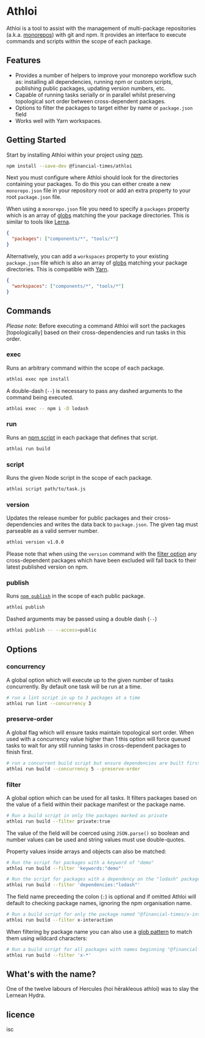 # Athloi

Athloi is a tool to assist with the management of multi-package repositories (a.k.a. [monorepos]) with git and npm. It provides an interface to execute commands and scripts within the scope of each package.

[monorepos]: https://github.com/babel/babel/blob/master/doc/design/monorepo.md


## Features

- Provides a number of helpers to improve your monorepo workflow such as: installing all dependencies, running npm or custom scripts, publishing public packages, updating version numbers, etc.
- Capable of running tasks serially or in parallel whilst preserving topological sort order between cross-dependent packages.
- Options to filter the packages to target either by name or `package.json` field
- Works well with Yarn workspaces.


## Getting Started

Start by installing Athloi within your project using [npm].

```sh
npm install --save-dev @financial-times/athloi
```

[npm]: https://www.npmjs.com/

Next you must configure where Athloi should look for the directories containing your packages. To do this you can either create a new `monorepo.json` file in your repository root or add an extra property to your root `package.json` file.

When using a `monorepo.json` file you need to specify a `packages` property which is an array of [globs] matching the your package directories. This is similar to tools like [Lerna].

```json
{
  "packages": ["components/*", "tools/*"]
}
```

Alternatively, you can add a `workspaces` property to your existing `package.json` file which is also an array of [globs] matching your package directories. This is compatible with [Yarn].

```json
{
  "workspaces": ["components/*", "tools/*"]
}
```

[globs]: https://en.wikipedia.org/wiki/Glob_(programming)
[Lerna]: https://lernajs.io/
[Yarn]: https://yarnpkg.com/en/


## Commands

_Please note:_ Before executing a command Athloi will sort the packages [topologically] based on their cross-dependencies and run tasks in this order.

### exec

Runs an arbitrary command within the scope of each package.

```sh
athloi exec npm install
```

A double-dash (`--`) is necessary to pass any dashed arguments to the command being executed.

```sh
athloi exec -- npm i -D lodash
```

### run

Runs an [npm script] in each package that defines that script.

```sh
athloi run build
```

[npm script]: https://docs.npmjs.com/misc/scripts

### script

Runs the given Node script in the scope of each package.

```sh
athloi script path/to/task.js
```

### version

Updates the release number for public packages and their cross-dependencies and writes the data back to `package.json`. The given tag must parseable as a valid semver number.

```sh
athloi version v1.0.0
```

Please note that when using the `version` command with the [filter option](#filter) any cross-dependent packages which have been excluded will fall back to their latest published version on npm.

### publish

Runs [`npm publish`][npm-publish] in the scope of each public package.

```sh
athloi publish
```

Dashed arguments may be passed using a double dash (`--`)

```sh
athloi publish -- --access=public
```

[npm-publish]: https://docs.npmjs.com/cli/publish


## Options

### concurrency

A global option which will execute up to the given number of tasks concurrently. By default one task will be run at a time.

```sh
# run a lint script in up to 3 packages at a time
athloi run lint --concurrency 3
```

### preserve-order

A global flag which will ensure tasks maintain topological sort order. When used with a concurrency value higher than 1 this option will force queued tasks to wait for any still running tasks in cross-dependent packages to finish first.

```sh
# run a concurrent build script but ensure dependencies are built first
athloi run build --concurrency 5 --preserve-order
```

### filter

A global option which can be used for all tasks. It filters packages based on the value of a field within their package manifest or the package name.

```sh
# Run a build script in only the packages marked as private
athloi run build --filter private:true
```

The value of the field will be coerced using `JSON.parse()` so boolean and number values can be used and string values must use double-quotes.

Property values inside arrays and objects can also be matched:

```sh
# Run the script for packages with a keyword of "demo"
athloi run build --filter 'keywords:"demo"'

# Run the script for packages with a dependency on the "lodash" package
athloi run build --filter 'dependencies:"lodash"'
```

The field name preceeding the colon (`:`) is optional and if omitted Athloi will default to checking package names, ignoring the npm organisation name.

```sh
# Run a build script for only the package named "@financial-times/x-interaction"
athloi run build --filter x-interaction
```

When filtering by package name you can also use a [glob pattern] to match them using wildcard characters:

```sh
# Run a build script for all packages with names beginning "@financial-times/x-"
athloi run build --filter 'x-*'
```

[glob pattern]: https://en.wikipedia.org/wiki/Glob_(programming)


## What's with the name?

One of the twelve labours of Hercules (hoi hērakleous athloi) was to slay the Lernean Hydra.


## licence

isc
